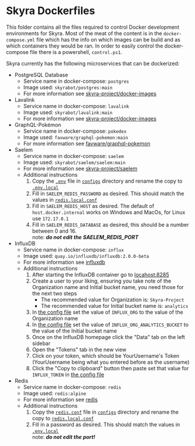 # Skyra Dockerfiles

This folder contains all the files required to control Docker development environments for Skyra. Most of the meat of
the content is in the `docker-compose.yml` file which has the info on which images can be build and as which containers
they would be ran. In order to easily control the docker-compose file there is a powershell, `control.ps1`.

Skyra currently has the following microservices that can be dockerized:

- PostgreSQL Database
  - Service name in docker-compose: `postgres`
  - Image used: `skyrabot/postgres:main`
  - For more information see [skyra-project/docker-images]
- Lavalink
  - Service name in docker-compose: `lavalink`
  - Image used: `skyrabot/lavalink:main`
  - For more information see [skyra-project/docker-images]
- GraphQL-Pokémon
  - Service name in docker-compose: `pokedex`
  - Image used: `favware/graphql-pokemon:main`
  - For more information see [favware/graphql-pokemon]
- Saelem
  - Service name in docker-compose: `saelem`
  - Image used: `skyrabot/saelem/saelem:main`
  - For more information see [skyra-project/saelem]
  - Additional instructions
    1. Copy the [`.env`] file in [`configs`] directory and rename the copy to [`.env.local`]
	2. Fill in `SAELEM_REDIS_PASSWORD` as desired. This should match the values in [`redis.local.conf`]
	3. Fill in `SAELEM_REDIS_HOST` as desired. The default of `host.docker.internal` works on Windows and MacOs, for Linux use `172.17.0.1`
	3. Fill in `SAELEM_REDIS_DATABASE` as desired, this should be a number between 0 and 16.  
	note: ***do not edit the SAELEM_REDIS_PORT***
- InfluxDB
  - Service name in docker-compose: `influx`
  - Image used: `quay.io/influxdb/influxdb:2.0.0-beta`
  - For more information see [influxdb]
  - Additional instructions
    1. After starting the InfluxDB container go to [locahost:8285]
	1. Create a user to your liking, ensuring you take note of the Organization name and Initial bucket name, you need those for the next two steps
	    - The recommended value for Organization is: `Skyra-Project`
	    - The recommended value for Initial bucket name is: `analytics`
	1. In [the config file] set the value of `INFLUX_ORG` to the value of the Organization name
	1. In [the config file] set the value of `INFLUX_ORG_ANALYTICS_BUCKET` to the value of the Initial bucket name
	1. Once on the InfluxDB homepage click the "Data" tab on the left sidebar
	1. Open the "Tokens" tab in the new view
	1. Click on your token, which should be YourUsername's Token (YourUsername being what you entered before as the username)
	1. Click the "Copy to clipboard" button then paste set that value for `INFLUX_TOKEN` in [the config file]
- Redis
  - Service name in docker-compose: `redis`
  - Image used: `redis:alpine`
  - For more information see [redis]
  - Additional instructions
    1. Copy the [`redis.conf`] file in [`configs`] directory and rename the copy to [`redis.local.conf`]
	2. Fill in a password as desired. This should match the values in [`.env.local`]  
	note: ***do not edit the port!***

<!-- Link dump -->

[`.env.local`]:                ./configs/.env.local
[`.env`]:                      ./configs/.env
[`configs`]:                   ./configs/
[`redis.conf`]:                ./configs/redis.conf
[`redis.local.conf`]:          ./configs/redis.local.conf
[favware/graphql-pokemon]:     https://github.com/favware/graphql-pokemon
[influxdb]:                    https://v2.docs.influxdata.com/v2.0/get-started/#download-and-run-influxdb-v2-0-beta
[locahost:8285]:               http://localhost:8285
[redis]:                       https://hub.docker.com/_/redis
[skyra-project/docker-images]: https://github.com/skyra-project/docker-images
[skyra-project/saelem]:        https://github.com/skyra-project/saelem
[the config file]:             ../src/config.ts
